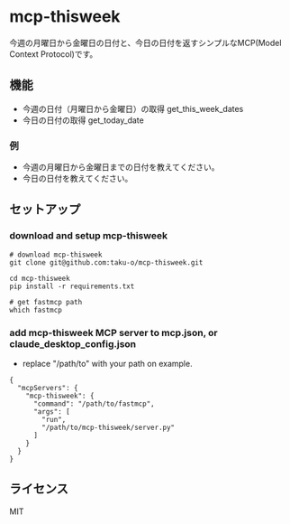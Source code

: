 # mcp-thisweek

今週の月曜日から金曜日の日付と、今日の日付を返すシンプルなMCP(Model Context Protocol)です。

## 機能

- 今週の日付（月曜日から金曜日）の取得 get_this_week_dates
- 今日の日付の取得 get_today_date

### 例

- 今週の月曜日から金曜日までの日付を教えてください。
- 今日の日付を教えてください。

## セットアップ

### download and setup mcp-thisweek
```
# download mcp-thisweek
git clone git@github.com:taku-o/mcp-thisweek.git

cd mcp-thisweek
pip install -r requirements.txt

# get fastmcp path
which fastmcp
```

### add mcp-thisweek MCP server to mcp.json, or claude_desktop_config.json

- replace "/path/to" with your path on example.

```
{
  "mcpServers": {
    "mcp-thisweek": {
      "command": "/path/to/fastmcp",
      "args": [
        "run",
        "/path/to/mcp-thisweek/server.py"
      ]
    }
  }
}
```

## ライセンス

MIT
